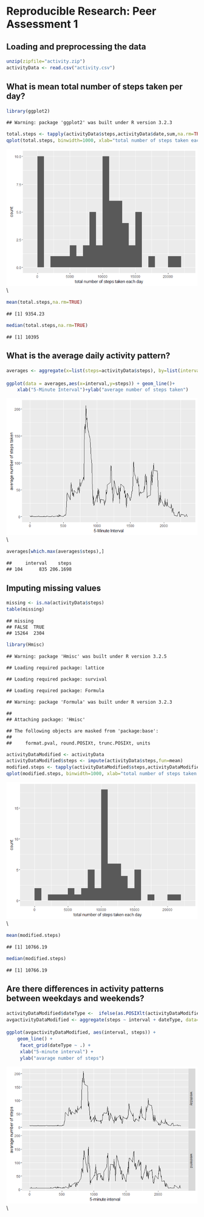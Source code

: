 # Reproducible Research: Peer Assessment 1


## Loading and preprocessing the data


```r
unzip(zipfile="activity.zip")
activityData <- read.csv("activity.csv")
```

## What is mean total number of steps taken per day?


```r
library(ggplot2)
```

```
## Warning: package 'ggplot2' was built under R version 3.2.3
```

```r
total.steps <- tapply(activityData$steps,activityData$date,sum,na.rm=TRUE)
qplot(total.steps, binwidth=1000, xlab="total number of steps taken each day")
```

![](PA1_template_files/figure-html/unnamed-chunk-2-1.png)\

```r
mean(total.steps,na.rm=TRUE)
```

```
## [1] 9354.23
```

```r
median(total.steps,na.rm=TRUE)
```

```
## [1] 10395
```

## What is the average daily activity pattern?

```r
averages <- aggregate(x=list(steps=activityData$steps), by=list(interval = activityData$interval),mean,na.rm=TRUE)

ggplot(data = averages,aes(x=interval,y=steps)) + geom_line()+
    xlab("5-Minute Interval")+ylab("average number of steps taken")
```

![](PA1_template_files/figure-html/unnamed-chunk-3-1.png)\

```r
averages[which.max(averages$steps),]
```

```
##     interval    steps
## 104      835 206.1698
```
## Imputing missing values

```r
missing <- is.na(activityData$steps)
table(missing)
```

```
## missing
## FALSE  TRUE 
## 15264  2304
```

```r
library(Hmisc)
```

```
## Warning: package 'Hmisc' was built under R version 3.2.5
```

```
## Loading required package: lattice
```

```
## Loading required package: survival
```

```
## Loading required package: Formula
```

```
## Warning: package 'Formula' was built under R version 3.2.3
```

```
## 
## Attaching package: 'Hmisc'
```

```
## The following objects are masked from 'package:base':
## 
##     format.pval, round.POSIXt, trunc.POSIXt, units
```

```r
activityDataModified <- activityData
activityDataModified$steps <- impute(activityData$steps,fun=mean)
modified.steps <- tapply(activityDataModified$steps,activityDataModified$date,sum)
qplot(modified.steps, binwidth=1000, xlab="total number of steps taken each day")
```

![](PA1_template_files/figure-html/unnamed-chunk-4-1.png)\

```r
mean(modified.steps)
```

```
## [1] 10766.19
```

```r
median(modified.steps)
```

```
## [1] 10766.19
```


## Are there differences in activity patterns between weekdays and weekends?

```r
activityDataModified$dateType <-  ifelse(as.POSIXlt(activityDataModified$date)$wday %in% c(0,6), 'weekend', 'weekday')
avgactivityDataModified <- aggregate(steps ~ interval + dateType, data=activityDataModified, mean)

ggplot(avgactivityDataModified, aes(interval, steps)) + 
    geom_line() + 
     facet_grid(dateType ~ .) +
     xlab("5-minute interval") + 
     ylab("avarage number of steps")
```

![](PA1_template_files/figure-html/unnamed-chunk-5-1.png)\
